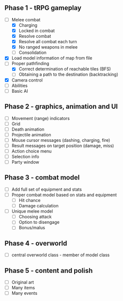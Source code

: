 Phase 1 - tRPG gameplay
------------------
- [ ] Melee combat
  - [x] Charging
  - [x] Locked in combat
  - [x] Resolve combat
  - [x] Resolve all combat each turn
  - [x] No ranged weapons in melee
  - [ ] Consolidation
- [x] Load model information of map from file
- [ ] Proper pathfinding
  - [x] Correct determination of reachable tiles (BFS)
  - [ ] Obtaining a path to the destination (backtracking)
- [x] Camera control
- [ ] Abilities
- [ ] Basic AI

Phase 2 - graphics, animation and UI
------------------
- [ ] Movement (range) indicators
- [ ] Grid
- [ ] Death animation
- [ ] Projectile animation
- [ ] Mouse cursor messages (dashing, charging, fire)
- [ ] Result messages on target position (damage, miss)
- [ ] Action choice menu
- [ ] Selection info
- [ ] Party window

Phase 3 - combat model
------------------
- [ ] Add full set of equipment and stats
- [ ] Proper combat model based on stats and equipment
  - [ ] Hit chance
  - [ ] Damage calculation
- [ ] Unique melee model
  - [ ] Choosing attack
  - [ ] Option to disengage
  - [ ] Bonus/malus

Phase 4 - overworld
------------------
- [ ] central overworld class - member of model class

Phase 5 - content and polish
------------------
- [ ] Original art
- [ ] Many items
- [ ] Many events
